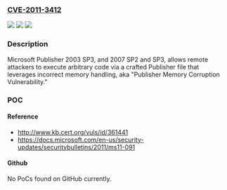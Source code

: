### [CVE-2011-3412](https://cve.mitre.org/cgi-bin/cvename.cgi?name=CVE-2011-3412)
![](https://img.shields.io/static/v1?label=Product&message=n%2Fa&color=blue)
![](https://img.shields.io/static/v1?label=Version&message=n%2Fa&color=blue)
![](https://img.shields.io/static/v1?label=Vulnerability&message=n%2Fa&color=brighgreen)

### Description

Microsoft Publisher 2003 SP3, and 2007 SP2 and SP3, allows remote attackers to execute arbitrary code via a crafted Publisher file that leverages incorrect memory handling, aka "Publisher Memory Corruption Vulnerability."

### POC

#### Reference
- http://www.kb.cert.org/vuls/id/361441
- https://docs.microsoft.com/en-us/security-updates/securitybulletins/2011/ms11-091

#### Github
No PoCs found on GitHub currently.

